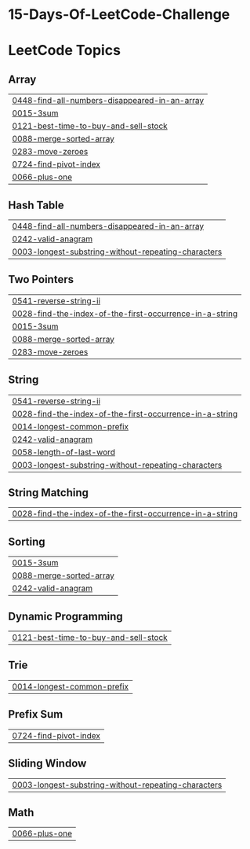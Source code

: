 ﻿# 15-Days-Of-LeetCode-Challenge

<!---LeetCode Topics Start-->
# LeetCode Topics
## Array
|  |
| ------- |
| [0448-find-all-numbers-disappeared-in-an-array](https://github.com/ahmadmustafa02/15-Days-Of-LeetCode-Challenge/tree/master/0448-find-all-numbers-disappeared-in-an-array) |
| [0015-3sum](https://github.com/ahmadmustafa02/15-Days-Of-LeetCode-Challenge/tree/master/0015-3sum) |
| [0121-best-time-to-buy-and-sell-stock](https://github.com/ahmadmustafa02/15-Days-Of-LeetCode-Challenge/tree/master/0121-best-time-to-buy-and-sell-stock) |
| [0088-merge-sorted-array](https://github.com/ahmadmustafa02/15-Days-Of-LeetCode-Challenge/tree/master/0088-merge-sorted-array) |
| [0283-move-zeroes](https://github.com/ahmadmustafa02/15-Days-Of-LeetCode-Challenge/tree/master/0283-move-zeroes) |
| [0724-find-pivot-index](https://github.com/ahmadmustafa02/15-Days-Of-LeetCode-Challenge/tree/master/0724-find-pivot-index) |
| [0066-plus-one](https://github.com/ahmadmustafa02/15-Days-Of-LeetCode-Challenge/tree/master/0066-plus-one) |
## Hash Table
|  |
| ------- |
| [0448-find-all-numbers-disappeared-in-an-array](https://github.com/ahmadmustafa02/15-Days-Of-LeetCode-Challenge/tree/master/0448-find-all-numbers-disappeared-in-an-array) |
| [0242-valid-anagram](https://github.com/ahmadmustafa02/15-Days-Of-LeetCode-Challenge/tree/master/0242-valid-anagram) |
| [0003-longest-substring-without-repeating-characters](https://github.com/ahmadmustafa02/15-Days-Of-LeetCode-Challenge/tree/master/0003-longest-substring-without-repeating-characters) |
## Two Pointers
|  |
| ------- |
| [0541-reverse-string-ii](https://github.com/ahmadmustafa02/15-Days-Of-LeetCode-Challenge/tree/master/0541-reverse-string-ii) |
| [0028-find-the-index-of-the-first-occurrence-in-a-string](https://github.com/ahmadmustafa02/15-Days-Of-LeetCode-Challenge/tree/master/0028-find-the-index-of-the-first-occurrence-in-a-string) |
| [0015-3sum](https://github.com/ahmadmustafa02/15-Days-Of-LeetCode-Challenge/tree/master/0015-3sum) |
| [0088-merge-sorted-array](https://github.com/ahmadmustafa02/15-Days-Of-LeetCode-Challenge/tree/master/0088-merge-sorted-array) |
| [0283-move-zeroes](https://github.com/ahmadmustafa02/15-Days-Of-LeetCode-Challenge/tree/master/0283-move-zeroes) |
## String
|  |
| ------- |
| [0541-reverse-string-ii](https://github.com/ahmadmustafa02/15-Days-Of-LeetCode-Challenge/tree/master/0541-reverse-string-ii) |
| [0028-find-the-index-of-the-first-occurrence-in-a-string](https://github.com/ahmadmustafa02/15-Days-Of-LeetCode-Challenge/tree/master/0028-find-the-index-of-the-first-occurrence-in-a-string) |
| [0014-longest-common-prefix](https://github.com/ahmadmustafa02/15-Days-Of-LeetCode-Challenge/tree/master/0014-longest-common-prefix) |
| [0242-valid-anagram](https://github.com/ahmadmustafa02/15-Days-Of-LeetCode-Challenge/tree/master/0242-valid-anagram) |
| [0058-length-of-last-word](https://github.com/ahmadmustafa02/15-Days-Of-LeetCode-Challenge/tree/master/0058-length-of-last-word) |
| [0003-longest-substring-without-repeating-characters](https://github.com/ahmadmustafa02/15-Days-Of-LeetCode-Challenge/tree/master/0003-longest-substring-without-repeating-characters) |
## String Matching
|  |
| ------- |
| [0028-find-the-index-of-the-first-occurrence-in-a-string](https://github.com/ahmadmustafa02/15-Days-Of-LeetCode-Challenge/tree/master/0028-find-the-index-of-the-first-occurrence-in-a-string) |
## Sorting
|  |
| ------- |
| [0015-3sum](https://github.com/ahmadmustafa02/15-Days-Of-LeetCode-Challenge/tree/master/0015-3sum) |
| [0088-merge-sorted-array](https://github.com/ahmadmustafa02/15-Days-Of-LeetCode-Challenge/tree/master/0088-merge-sorted-array) |
| [0242-valid-anagram](https://github.com/ahmadmustafa02/15-Days-Of-LeetCode-Challenge/tree/master/0242-valid-anagram) |
## Dynamic Programming
|  |
| ------- |
| [0121-best-time-to-buy-and-sell-stock](https://github.com/ahmadmustafa02/15-Days-Of-LeetCode-Challenge/tree/master/0121-best-time-to-buy-and-sell-stock) |
## Trie
|  |
| ------- |
| [0014-longest-common-prefix](https://github.com/ahmadmustafa02/15-Days-Of-LeetCode-Challenge/tree/master/0014-longest-common-prefix) |
## Prefix Sum
|  |
| ------- |
| [0724-find-pivot-index](https://github.com/ahmadmustafa02/15-Days-Of-LeetCode-Challenge/tree/master/0724-find-pivot-index) |
## Sliding Window
|  |
| ------- |
| [0003-longest-substring-without-repeating-characters](https://github.com/ahmadmustafa02/15-Days-Of-LeetCode-Challenge/tree/master/0003-longest-substring-without-repeating-characters) |
## Math
|  |
| ------- |
| [0066-plus-one](https://github.com/ahmadmustafa02/15-Days-Of-LeetCode-Challenge/tree/master/0066-plus-one) |
<!---LeetCode Topics End-->